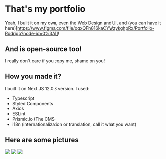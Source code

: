 # That's my portfolio

Yeah, I built it on my own, even the Web Design and UI,
and (you can have it here)[https://www.figma.com/file/oqxQFh816kaCYWzykghpRx/Portfolio-Rodrigo?node-id=0%3A1]!

## And is open-source too!

I really don't care if you copy me, shame on you!

## How you made it?

I built it on Next.JS 12.0.8 version. I used:

- Typescript
- Styled Components
- Axios
- ESLint
- Prismic.io (The CMS)
- i18n (internationalization or translation, call it what you want)

## Here are some pictures

<img src="https://cdn.discordapp.com/attachments/862834976725532705/945122238653431828/rodrigonahid.png" />
<img src="https://cdn.discordapp.com/attachments/862834976725532705/945122275819159623/Screenshot_2022-02-20_215423.png" />
<img src="https://cdn.discordapp.com/attachments/862834976725532705/945123776192974858/Screenshot_2022-02-20_215900.png" />
